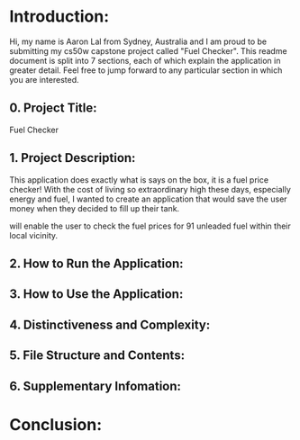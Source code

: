 # Introduction:
Hi, my name is Aaron Lal from Sydney, Australia and I am proud to be submitting my cs50w capstone project called "Fuel Checker". This readme document is split into 7 sections, each of which explain the application in greater detail. Feel free to jump forward to any particular section in which you are interested. 

## 0. Project Title:
Fuel Checker

## 1. Project Description: 
This application does exactly what is says on the box, it is a fuel price checker! With the cost of living so extraordinary high these days, especially energy and fuel, I wanted to create an application that would save the user money when they decided to fill up their tank.



will enable the user to check the fuel prices for 91 unleaded fuel within their local vicinity. 

## 2. How to Run the Application:

## 3. How to Use the Application:

## 4. Distinctiveness and Complexity:

## 5. File Structure and Contents:

## 6. Supplementary Infomation:

# Conclusion:


